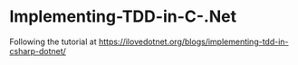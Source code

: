 # Implementing-TDD-in-C-.Net
Following the tutorial at https://ilovedotnet.org/blogs/implementing-tdd-in-csharp-dotnet/
